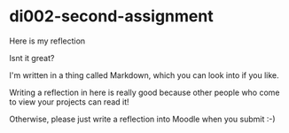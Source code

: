 # di002-second-assignment

Here is my reflection

Isnt it great?

I'm written in a thing called Markdown, which you can look into if you like.

Writing a reflection in here is really good because other people who come to view your projects can read it!

Otherwise, please just write a reflection into Moodle when you submit :-)
